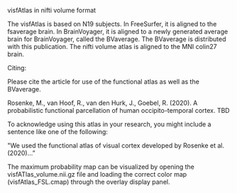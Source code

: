 ﻿visfAtlas in nifti volume format

The visfAtlas is based on N19 subjects. In FreeSurfer, it is aligned to the
fsaverage brain. In BrainVoyager, it is aligned to a newly generated average
brain for BrainVoyager, called the BVaverage. The BVaverage is distributed with
this publication. The nifti volume atlas is aligned to the MNI colin27 brain.

Citing:

Please cite the article for use of the functional atlas as well as the
BVaverage.

Rosenke, M., van Hoof, R., van den Hurk, J., Goebel, R. (2020). A probabilistic
functional parcellation of human occipito-temporal cortex. TBD

To acknowledge using this atlas in your research, you might include a sentence
like one of the following:

"We used the functional atlas of visual cortex developed by Rosenke et al.
(2020)…”

The maximum probability map can be visualized by opening the
visfATlas_volume.nii.gz file and loading the correct color map
(visfAtlas_FSL.cmap) through the overlay display panel.
